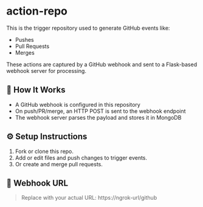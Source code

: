 # action-repo

This is the trigger repository used to generate GitHub events like:

- Pushes
- Pull Requests
- Merges

These actions are captured by a GitHub webhook and sent to a Flask-based webhook server for processing.

## 📌 How It Works

- A GitHub webhook is configured in this repository
- On push/PR/merge, an HTTP POST is sent to the webhook endpoint
- The webhook server parses the payload and stores it in MongoDB

## ⚙️ Setup Instructions

1. Fork or clone this repo.
2. Add or edit files and push changes to trigger events.
3. Or create and merge pull requests.

## 🔗 Webhook URL

> Replace with your actual URL: https://ngrok-url/github

